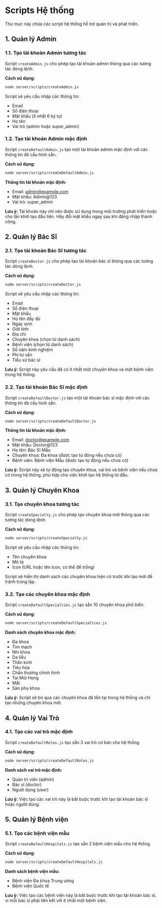 # Scripts Hệ thống

Thư mục này chứa các script hệ thống hỗ trợ quản trị và phát triển.

## 1. Quản lý Admin

### 1.1. Tạo tài khoản Admin tương tác

Script `createAdmin.js` cho phép tạo tài khoản admin thông qua các tương tác dòng lệnh.

**Cách sử dụng:**

```bash
node server/scripts/createAdmin.js
```

Script sẽ yêu cầu nhập các thông tin:
- Email
- Số điện thoại
- Mật khẩu (ít nhất 6 ký tự)
- Họ tên
- Vai trò (admin hoặc super_admin)

### 1.2. Tạo tài khoản Admin mặc định

Script `createDefaultAdmin.js` tạo một tài khoản admin mặc định với các thông tin đã cấu hình sẵn.

**Cách sử dụng:**

```bash
node server/scripts/createDefaultAdmin.js
```

**Thông tin tài khoản mặc định:**
- Email: admin@example.com
- Mật khẩu: Admin@123
- Vai trò: super_admin

**Lưu ý:** Tài khoản này chỉ nên được sử dụng trong môi trường phát triển hoặc cho lần khởi tạo đầu tiên.
Hãy đổi mật khẩu ngay sau khi đăng nhập thành công.

## 2. Quản lý Bác Sĩ

### 2.1. Tạo tài khoản Bác Sĩ tương tác

Script `createDoctor.js` cho phép tạo tài khoản bác sĩ thông qua các tương tác dòng lệnh.

**Cách sử dụng:**

```bash
node server/scripts/createDoctor.js
```

Script sẽ yêu cầu nhập các thông tin:
- Email
- Số điện thoại
- Mật khẩu
- Họ tên đầy đủ
- Ngày sinh
- Giới tính
- Địa chỉ
- Chuyên khoa (chọn từ danh sách)
- Bệnh viện (chọn từ danh sách)
- Số năm kinh nghiệm
- Phí tư vấn
- Tiểu sử bác sĩ

**Lưu ý:** Script này yêu cầu đã có ít nhất một chuyên khoa và một bệnh viện trong hệ thống.

### 2.2. Tạo tài khoản Bác Sĩ mặc định

Script `createDefaultDoctor.js` tạo một tài khoản bác sĩ mặc định với các thông tin đã cấu hình sẵn.

**Cách sử dụng:**

```bash
node server/scripts/createDefaultDoctor.js
```

**Thông tin tài khoản mặc định:**
- Email: doctor@example.com
- Mật khẩu: Doctor@123
- Họ tên: Bác Sĩ Mẫu
- Chuyên khoa: Đa khoa (được tạo tự động nếu chưa có)
- Bệnh viện: Bệnh viện Mẫu (được tạo tự động nếu chưa có)

**Lưu ý:** Script này sẽ tự động tạo chuyên khoa, vai trò và bệnh viện nếu chưa có trong hệ thống, phù hợp cho việc khởi tạo hệ thống từ đầu.

## 3. Quản lý Chuyên Khoa

### 3.1. Tạo chuyên khoa tương tác

Script `createSpecialty.js` cho phép tạo chuyên khoa mới thông qua các tương tác dòng lệnh.

**Cách sử dụng:**

```bash
node server/scripts/createSpecialty.js
```

Script sẽ yêu cầu nhập các thông tin:
- Tên chuyên khoa
- Mô tả
- Icon (URL hoặc tên icon, có thể để trống)

Script sẽ hiển thị danh sách các chuyên khoa hiện có trước khi tạo mới để tránh trùng lặp.

### 3.2. Tạo các chuyên khoa mặc định

Script `createDefaultSpecialties.js` tạo sẵn 10 chuyên khoa phổ biến.

**Cách sử dụng:**

```bash
node server/scripts/createDefaultSpecialties.js
```

**Danh sách chuyên khoa mặc định:**
- Đa khoa
- Tim mạch
- Nhi khoa
- Da liễu
- Thần kinh
- Tiêu hóa
- Chấn thương chỉnh hình
- Tai Mũi Họng
- Mắt
- Sản phụ khoa

**Lưu ý:** Script sẽ bỏ qua các chuyên khoa đã tồn tại trong hệ thống và chỉ tạo những chuyên khoa mới.

## 4. Quản lý Vai Trò

### 4.1. Tạo các vai trò mặc định

Script `createDefaultRoles.js` tạo sẵn 3 vai trò cơ bản cho hệ thống.

**Cách sử dụng:**

```bash
node server/scripts/createDefaultRoles.js
```

**Danh sách vai trò mặc định:**
- Quản trị viên (admin)
- Bác sĩ (doctor)
- Người dùng (user)

**Lưu ý:** Việc tạo các vai trò này là bắt buộc trước khi tạo tài khoản bác sĩ hoặc người dùng.

## 5. Quản lý Bệnh viện

### 5.1. Tạo các bệnh viện mẫu

Script `createDefaultHospitals.js` tạo sẵn 2 bệnh viện mẫu cho hệ thống.

**Cách sử dụng:**

```bash
node server/scripts/createDefaultHospitals.js
```

**Danh sách bệnh viện mẫu:**
- Bệnh viện Đa khoa Trung ương
- Bệnh viện Quốc tế

**Lưu ý:** Việc tạo các bệnh viện này là bắt buộc trước khi tạo tài khoản bác sĩ, vì mỗi bác sĩ phải liên kết với ít nhất một bệnh viện. 